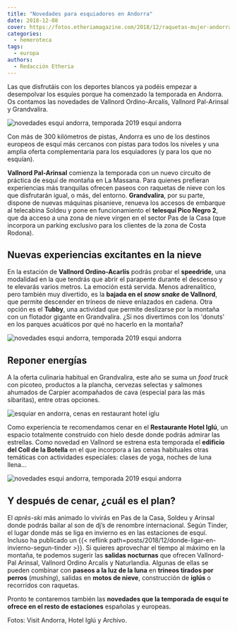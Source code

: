 ```yaml
---
title: "Novedades para esquiadores en Andorra"
date: 2018-12-08
cover: https://fotos.etheriamagazine.com/2018/12/raquetas-mujer-andorra.jpg
categories: 
  - hemeroteca
tags: 
  - europa
authors: 
  - Redacción Etheria
---
```


Las que disfrutáis con los deportes blancos ya podéis empezar a desempolvar los esquíes 
porque ha comenzado la temporada en Andorra. Os contamos las novedades de Vallnord 
Ordino-Arcalís, Vallnord Pal-Arinsal y Grandvalira. 

![novedades esqui andorra, temporada 2019 esqui andorra](https://fotos.etheriamagazine.com/2018/12/raquetas-mujer-andorra.jpg)

<!-- LEGACY_INFO: Histórico de Etheria Magazine: 2018 -->

Con más de 300 kilómetros de pistas, Andorra es uno de los destinos europeos de esquí 
más cercanos con pistas para todos los niveles y una amplia oferta complementaria para 
los esquiadores (y para los que no esquían). 

**Vallnord Pal-Arinsal** comienza la temporada con un nuevo circuito de práctica de 
esquí de montaña en La Massana. Para quienes prefieran experiencias más tranquilas 
ofrecen paseos con raquetas de nieve con los que disfrutarán igual, o más, del entorno. 
**Grandvalira**, por su parte, dispone de nuevas máquinas pisanieve, renueva los accesos 
de embarque al telecabina Soldeu y pone en funcionamiento el **telesquí Pico Negro 2**, 
que da acceso a una zona de nieve virgen en el sector Pas de la Casa (que incorpora un 
parking exclusivo para los clientes de la zona de Costa Rodona). 

## Nuevas experiencias excitantes en la nieve

En la estación de **Vallnord Ordino-Acarlís** podrás probar el **speedride**, una 
modalidad en la que tendrás que abrir el parapente durante el descenso y te elevarás 
varios metros. La emoción está servida. Menos adrenalítico, pero también muy divertido, 
es la **bajada en el _snow snake_ de Vallnord**, que permite descender en trineos de 
nieve enlazados en cadena. Otra opción es el **Tubby**, una actividad que permite 
deslizarse por la montaña con un flotador gigante en Grandvalira. ¿Si nos divertimos con 
los 'donuts' en los parques acuáticos por qué no hacerlo en la montaña? 

![novedades esqui andorra, temporada 2019 esqui andorra](https://fotos.etheriamagazine.com/2018/12/esqui-en-andorra.jpg)

## Reponer energías

A la oferta culinaria habitual en Grandvalira, este año se suma un _food truck_ con 
picoteo, productos a la plancha, cervezas selectas y salmones ahumados de Carpier 
acompañados de cava (especial para las más sibaritas), entre otras opciones. 

![esquiar en andorra, cenas en restaurant hotel iglu](https://fotos.etheriamagazine.com/2018/12/restaurante-hotel-iglu-interior.jpg "© Restaurante Hotel Iglú (Andorra)")

Como experiencia te recomendamos cenar en el **Restaurante Hotel Iglú**, un espacio 
totalmente construido con hielo desde donde podrás admirar las estrellas. Como novedad 
en Vallnord se estrena esta temporada el **edificio del Coll de la Botella** en el que 
incorpora a las cenas habituales otras temáticas con actividades especiales: clases de 
yoga, noches de luna llena... 

![novedades esqui andorra, temporada 2019 esqui andorra](https://fotos.etheriamagazine.com/2018/12/esqui-mujeres-andorra.jpg)

## Y después de cenar, ¿cuál es el plan?

El _après-ski_ más animado lo vivirás en Pas de la Casa, Soldeu y Arinsal donde podrás 
bailar al son de dj’s de renombre internacional. Según Tinder, el lugar donde más se 
liga en invierno es en las estaciones de esquí. Incluso ha publicado un {{< reflink 
path=posts/2018/12/donde-ligar-en-invierno-segun-tinder >}}. Si quieres aprovechar el 
tiempo al máximo en la montaña, te podemos sugerir las **salidas nocturnas** que ofrecen 
Vallnord-Pal Arinsal, Vallnord Ordino Arcalís y Naturlandia. Algunas de ellas se pueden 
combinar con **paseos a la luz de la luna** en **trineos tirados por perros** 
(_mushing_), salidas en **motos de nieve**, construcción de **iglús** o recorridos con 
raquetas. 

Pronto te contaremos también las **novedades que la temporada de esquí te ofrece en el 
resto de estaciones** españolas y europeas. 

Fotos: Visit Andorra, Hotel Iglú y Archivo.
